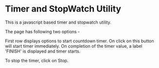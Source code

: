 # Timer and StopWatch Utility

This is a javascript based timer and stopwatch utility.

The page has following two options -

First row displays options to start countdown timer. On click on this button will start timer immediately. On completion of 
the timer value, a label 'FINISH' is displayed and timer starts. 

To stop the timer, click on Stop.
